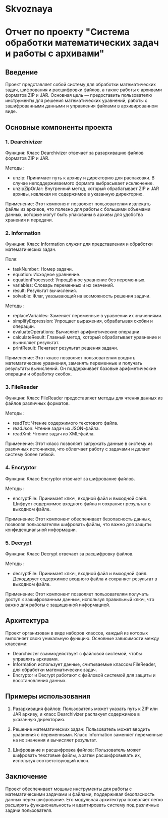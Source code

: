 # Skvoznaya
# Отчет по проекту "Система обработки математических задач и работы с архивами"

## Введение

Проект представляет собой систему для обработки математических задач, шифрования и расшифровки файлов, а также работы с архивами форматов ZIP и JAR. Основная цель — предоставить пользователю инструменты для решения математических уравнений, работы с зашифрованными данными и управления файлами в архивированном виде.

## Основные компоненты проекта

### 1. Dearchivizer

Функция: 
Класс Dearchivizer отвечает за разархивацию файлов форматов ZIP и JAR.

Методы:
- unzip: Принимает путь к архиву и директорию для распаковки. В случае неподдерживаемого формата выбрасывает исключение.
- unzipZipOrJar: Внутренний метод, который обрабатывает ZIP и JAR архивы, извлекая их содержимое в указанную директорию.

Применение:
Этот компонент позволяет пользователям извлекать файлы из архивов, что полезно для работы с большими объемами данных, которые могут быть упакованы в архивы для удобства хранения и передачи.

### 2. Information

Функция:
Класс Information служит для представления и обработки математических задач.

Поля:
- taskNumber: Номер задачи.
- equation: Исходное уравнение.
- equationProcessed: Упрощённое уравнение без переменных.
- variables: Словарь переменных и их значений.
- result: Результат вычисления.
- solvable: Флаг, указывающий на возможность решения задачи.

Методы:
- replaceVariables: Заменяет переменные в уравнении их значениями.
- simplifyExpression: Упрощает выражения, обрабатывая скобки и операции.
- evaluateOperations: Вычисляет арифметические операции.
- calculateResult: Главный метод, который обрабатывает уравнение и вычисляет результат.
- printResult: Печатает результат решения задачи.

Применение:
Этот класс позволяет пользователям вводить математические уравнения, заменять переменные и получать результаты вычислений. Он поддерживает базовые арифметические операции и обработку скобок.

### 3. FileReader

Функция:
Класс FileReader предоставляет методы для чтения данных из файлов различных форматов.

Методы:
- readTxt: Чтение содержимого текстового файла.
- readJson: Чтение задач из JSON-файла.
- readXml: Чтение задач из XML-файла.

Применение:
Этот класс позволяет загружать данные в систему из различных источников, что облегчает работу с задачами и делает систему более гибкой.

### 4. Encryptor

Функция:
Класс Encryptor отвечает за шифрование файлов.

Методы:
- encryptFile: Принимает ключ, входной файл и выходной файл. Шифрует содержимое входного файла и сохраняет результат в выходном файле.

Применение:
Этот компонент обеспечивает безопасность данных, позволяя пользователям шифровать файлы, что важно для защиты конфиденциальной информации.

### 5. Decrypt

Функция:
Класс Decrypt отвечает за расшифровку файлов.

Методы:
- decryptFile: Принимает ключ, входной файл и выходной файл. Декодирует содержимое входного файла и сохраняет результат в выходном файле.

Применение:
Этот компонент позволяет пользователям получать доступ к зашифрованным данным, используя правильный ключ, что важно для работы с защищенной информацией.

## Архитектура

Проект организован в виде наборов классов, каждый из которых выполняет свою уникальную функцию. Основные зависимости между классами:
- Dearchivizer взаимодействует с файловой системой, чтобы управлять архивами.
- Information использует данные, считываемые классом FileReader, для обработки математических задач.
- Encryptor и Decrypt работают с файловой системой для защиты и восстановления данных.

## Примеры использования

1. Разархивация файлов:
   Пользователь может указать путь к ZIP или JAR архиву, и класс Dearchivizer распакует содержимое в указанную директорию.

2. Решение математических задач:
   Пользователь может вводить уравнения с переменными. Класс Information заменяет переменные на их значения и вычисляет результат.

3. Шифрование и расшифровка
 файлов:
   Пользователь может шифровать текстовые файлы, а затем расшифровывать их, используя соответствующий ключ.

## Заключение

Проект обеспечивает мощные инструменты для работы с математическими задачами и файлами, поддерживая безопасность данных через шифрование. 
Его модульная архитектура позволяет легко расширять функциональность и адаптировать систему под различные задачи пользователя.
